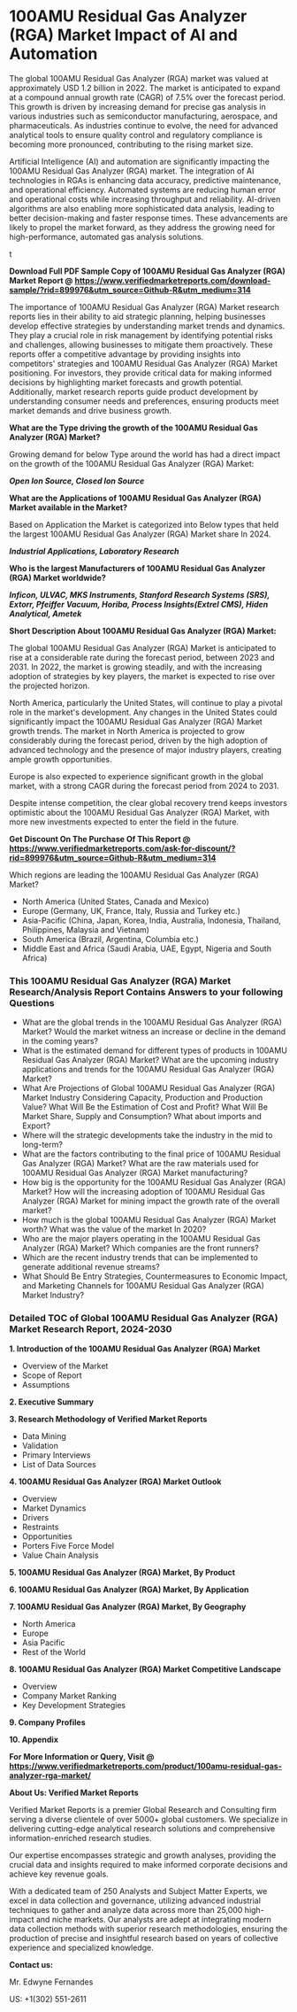<meta name="title" content="Global 100AMU Residual Gas Analyzer (RGA) Market Impact of AI and Automation"><meta name="description" content="The global 100AMU Residual Gas Analyzer (RGA) market was valued at approximately USD 1.2 billion in 2022. The market is anticipated to expand at a compound annual grow"><meta name="title" content="100AMU Residual Gas Analyzer (RGA) Market Size, Share, Scope, Trends, Growth, Opportunities, Analysis, Forecast"><h1>100AMU Residual Gas Analyzer (RGA) Market Impact of AI and Automation</h1><p>The global 100AMU Residual Gas Analyzer (RGA) market was valued at approximately USD 1.2 billion in 2022. The market is anticipated to expand at a compound annual growth rate (CAGR) of 7.5% over the forecast period. This growth is driven by increasing demand for precise gas analysis in various industries such as semiconductor manufacturing, aerospace, and pharmaceuticals. As industries continue to evolve, the need for advanced analytical tools to ensure quality control and regulatory compliance is becoming more pronounced, contributing to the rising market size.</p><p>Artificial Intelligence (AI) and automation are significantly impacting the 100AMU Residual Gas Analyzer (RGA) market. The integration of AI technologies in RGAs is enhancing data accuracy, predictive maintenance, and operational efficiency. Automated systems are reducing human error and operational costs while increasing throughput and reliability. AI-driven algorithms are also enabling more sophisticated data analysis, leading to better decision-making and faster response times. These advancements are likely to propel the market forward, as they address the growing need for high-performance, automated gas analysis solutions.</p>t</p><p id="" class=""><strong>Download Full PDF Sample Copy of 100AMU Residual Gas Analyzer (RGA) Market Report @ <a href="https://www.verifiedmarketreports.com/download-sample/?rid=899976&utm_source=Github-R&utm_medium=314" target="_blank">https://www.verifiedmarketreports.com/download-sample/?rid=899976&utm_source=Github-R&utm_medium=314</a></strong></p><p>The importance of&nbsp;100AMU Residual Gas Analyzer (RGA) Market research reports lies in their ability to aid strategic planning, helping businesses develop effective strategies by understanding market trends and dynamics. They play a crucial role in risk management by identifying potential risks and challenges, allowing businesses to mitigate them proactively. These reports offer a competitive advantage by providing insights into competitors' strategies and 100AMU Residual Gas Analyzer (RGA) Market positioning. For investors, they provide critical data for making informed decisions by highlighting market forecasts and growth potential. Additionally, market research reports guide product development by understanding consumer needs and preferences, ensuring products meet market demands and drive business growth.</p><p><strong>What are the&nbsp;Type driving the growth of the 100AMU Residual Gas Analyzer (RGA) Market?</strong></p><p id="" class="">Growing demand for below Type around the world has had a direct impact on the growth of the 100AMU Residual Gas Analyzer (RGA) Market:</p><em><strong>Open Ion Source, Closed Ion Source</strong></em></p><strong>What are the&nbsp;Applications&nbsp;of 100AMU Residual Gas Analyzer (RGA) Market available in the Market?</strong></p><p id="" class="">Based on Application the Market is categorized into Below types that held the largest 100AMU Residual Gas Analyzer (RGA) Market share In 2024.</p><em><strong>Industrial Applications, Laboratory Research</strong></em></p><strong>Who is the largest Manufacturers of 100AMU Residual Gas Analyzer (RGA) Market worldwide?</strong></p><p><em><strong>Inficon, ULVAC, MKS Instruments, Stanford Research Systems (SRS), Extorr, Pfeiffer Vacuum, Horiba, Process Insights(Extrel CMS), Hiden Analytical, Ametek</strong></em></p><p id="" class=""><strong>Short Description About 100AMU Residual Gas Analyzer (RGA) Market:</strong></p><p>The global 100AMU Residual Gas Analyzer (RGA) Market is anticipated to rise at a considerable rate during the forecast period, between 2023 and 2031. In 2022, the market is growing steadily, and with the increasing adoption of strategies by key players, the market is expected to rise over the projected horizon.</p><p>North America, particularly the United States, will continue to play a pivotal role in the market's development. Any changes in the United States could significantly impact the 100AMU Residual Gas Analyzer (RGA) Market growth trends. The market in North America is projected to grow considerably during the forecast period, driven by the high adoption of advanced technology and the presence of major industry players, creating ample growth opportunities.</p><p>Europe is also expected to experience significant growth in the global market, with a strong CAGR during the forecast period from 2024 to 2031.</p><p>Despite intense competition, the clear global recovery trend keeps investors optimistic about the 100AMU Residual Gas Analyzer (RGA) Market, with more new investments expected to enter the field in the future.</p><p id="" class=""><strong>Get Discount On The Purchase Of This Report @ <a href="https://www.verifiedmarketreports.com/ask-for-discount/?rid=899976&utm_source=Github-R&utm_medium=314" target="_blank">https://www.verifiedmarketreports.com/ask-for-discount/?rid=899976&utm_source=Github-R&utm_medium=314</a></strong></p>Which regions are leading the 100AMU Residual Gas Analyzer (RGA) Market?</p><ul><li>North America (United States, Canada and Mexico)</li><li>Europe (Germany, UK, France, Italy, Russia and Turkey etc.)</li><li>Asia-Pacific (China, Japan, Korea, India, Australia, Indonesia, Thailand, Philippines, Malaysia and Vietnam)</li><li>South America (Brazil, Argentina, Columbia etc.)</li><li>Middle East and Africa (Saudi Arabia, UAE, Egypt, Nigeria and South Africa)</li></ul><h3 id="" class="">This 100AMU Residual Gas Analyzer (RGA) Market Research/Analysis Report Contains Answers to your following Questions</h3><ul><li>What are the global trends in the 100AMU Residual Gas Analyzer (RGA) Market? Would the market witness an increase or decline in the demand in the coming years?</li><li>What is the estimated demand for different types of products in 100AMU Residual Gas Analyzer (RGA) Market? What are the upcoming industry applications and trends for the 100AMU Residual Gas Analyzer (RGA) Market?</li><li>What Are Projections of Global 100AMU Residual Gas Analyzer (RGA) Market Industry Considering Capacity, Production and Production Value? What Will Be the Estimation of Cost and Profit? What Will Be Market Share, Supply and Consumption? What about imports and Export?</li><li>Where will the strategic developments take the industry in the mid to long-term?</li><li>What are the factors contributing to the final price of 100AMU Residual Gas Analyzer (RGA) Market? What are the raw materials used for 100AMU Residual Gas Analyzer (RGA) Market manufacturing?</li><li>How big is the opportunity for the 100AMU Residual Gas Analyzer (RGA) Market? How will the increasing adoption of 100AMU Residual Gas Analyzer (RGA) Market for mining impact the growth rate of the overall market?</li><li>How much is the global 100AMU Residual Gas Analyzer (RGA) Market worth? What was the value of the market In 2020?</li><li>Who are the major players operating in the 100AMU Residual Gas Analyzer (RGA) Market? Which companies are the front runners?</li><li>Which are the recent industry trends that can be implemented to generate additional revenue streams?</li><li>What Should Be Entry Strategies, Countermeasures to Economic Impact, and Marketing Channels for 100AMU Residual Gas Analyzer (RGA) Market Industry?</li></ul><h3 id="" class="">Detailed TOC of Global 100AMU Residual Gas Analyzer (RGA) Market Research Report, 2024-2030</h3><p id="" class=""><strong>1. Introduction of the 100AMU Residual Gas Analyzer (RGA) Market</strong></p><ul><li>Overview of the Market</li><li>Scope of Report</li><li>Assumptions</li></ul><p id="" class=""><strong>2. Executive Summary</strong></p><p id="" class=""><strong>3. Research Methodology of Verified Market Reports</strong></p><ul><li>Data Mining</li><li>Validation</li><li>Primary Interviews</li><li>List of Data Sources</li></ul><p id="" class=""><strong>4. 100AMU Residual Gas Analyzer (RGA) Market Outlook</strong></p><ul><li>Overview</li><li>Market Dynamics</li><li>Drivers</li><li>Restraints</li><li>Opportunities</li><li>Porters Five Force Model</li><li>Value Chain Analysis</li></ul><p id="" class=""><strong>5. 100AMU Residual Gas Analyzer (RGA) Market, By Product</strong></p><p id="" class=""><strong>6. 100AMU Residual Gas Analyzer (RGA) Market, By Application</strong></p><p id="" class=""><strong>7. 100AMU Residual Gas Analyzer (RGA) Market, By Geography</strong></p><ul><li>North America</li><li>Europe</li><li>Asia Pacific</li><li>Rest of the World</li></ul><p id="" class=""><strong>8. 100AMU Residual Gas Analyzer (RGA) Market Competitive Landscape</strong></p><ul><li>Overview</li><li>Company Market Ranking</li><li>Key Development Strategies</li></ul><p id="" class=""><strong>9. Company Profiles</strong></p><p id="" class=""><strong>10. Appendix</strong></p><p id="" class=""><strong>For More Information or Query, Visit @ <a href="https://www.verifiedmarketreports.com/product/100amu-residual-gas-analyzer-rga-market/" target="_blank">https://www.verifiedmarketreports.com/product/100amu-residual-gas-analyzer-rga-market/</a></strong></p><p id="" class=""><strong>About Us: Verified Market Reports</strong></p><p id="" class="">Verified Market Reports is a premier Global Research and Consulting firm serving a diverse clientele of over 5000+ global customers. We specialize in delivering cutting-edge analytical research solutions and comprehensive information-enriched research studies.</p><p id="" class="">Our expertise encompasses strategic and growth analyses, providing the crucial data and insights required to make informed corporate decisions and achieve key revenue goals.</p><p id="" class="">With a dedicated team of 250 Analysts and Subject Matter Experts, we excel in data collection and governance, utilizing advanced industrial techniques to gather and analyze data across more than 25,000 high-impact and niche markets. Our analysts are adept at integrating modern data collection methods with superior research methodologies, ensuring the production of precise and insightful research based on years of collective experience and specialized knowledge.</p><p id="" class=""><strong>Contact us:</strong></p><p id="" class="">Mr. Edwyne Fernandes</p><p id="" class="">US: +1(302) 551-2611</p>